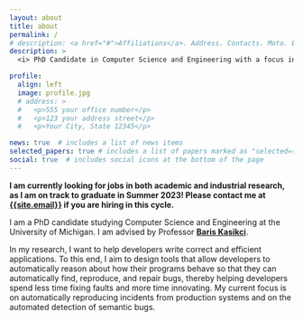 ```yaml
---
layout: about
title: about
permalink: /
# description: <a href="#">Affiliations</a>. Address. Contacts. Moto. Etc.
description: >
  <i> PhD Candidate in Computer Science and Engineering with a focus in building debugging tools. </i>

profile:
  align: left
  image: profile.jpg
  # address: >
  #   <p>555 your office number</p>
  #   <p>123 your address street</p>
  #   <p>Your City, State 12345</p>

news: true  # includes a list of news items
selected_papers: true # includes a list of papers marked as "selected={true}"
social: true  # includes social icons at the bottom of the page
---
```


<!--
Write your biography here. Tell the world about yourself. Link to your favorite [subreddit](http://reddit.com){:target="\_blank"}. You can put a picture in, too. The code is already in, just name your picture `prof_pic.jpg` and put it in the `img/` folder.

Put your address / P.O. box / other info right below your picture. You can also disable any these elements by editing `profile` property of the YAML header of your `_pages/about.md`. Edit `_bibliography/papers.bib` and Jekyll will render your [publications page](/al-folio/publications/) automatically.

Link to your social media connections, too. This theme is set up to use [Font Awesome icons](http://fortawesome.github.io/Font-Awesome/){:target="\_blank"} and [Academicons](https://jpswalsh.github.io/academicons/){:target="\_blank"}, like the ones below. Add your Facebook, Twitter, LinkedIn, Google Scholar, or just disable all of them. -->

<i class="fas fa-exclamation-circle"></i>
**I am currently looking for jobs in both academic and industrial research, as I am on track to graduate in Summer 2023! Please contact me at <a href="mailto:{{ site.email | encode_email }}">{{site.email}}</a> if you are hiring in this cycle.**
<i class="fas fa-exclamation-circle"></i>

I am a PhD candidate studying Computer Science and Engineering at the University of
Michigan.
I am advised by Professor [**Baris Kasikci**][baris-homepage].

In my research, I want to help developers write correct and efficient applications.
To this end, I aim to design tools that allow developers to automatically reason
about how their programs behave so that they can automatically find, reproduce, and repair bugs, thereby
helping developers spend less time fixing faults and more time innovating.
My current focus is on automatically reproducing incidents from production systems
and on the automated detection of semantic bugs.

[baris-homepage]: https://web.eecs.umich.edu/~barisk/